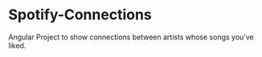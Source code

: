 # Spotify-Connections
Angular Project to show connections between artists whose songs you've liked.

